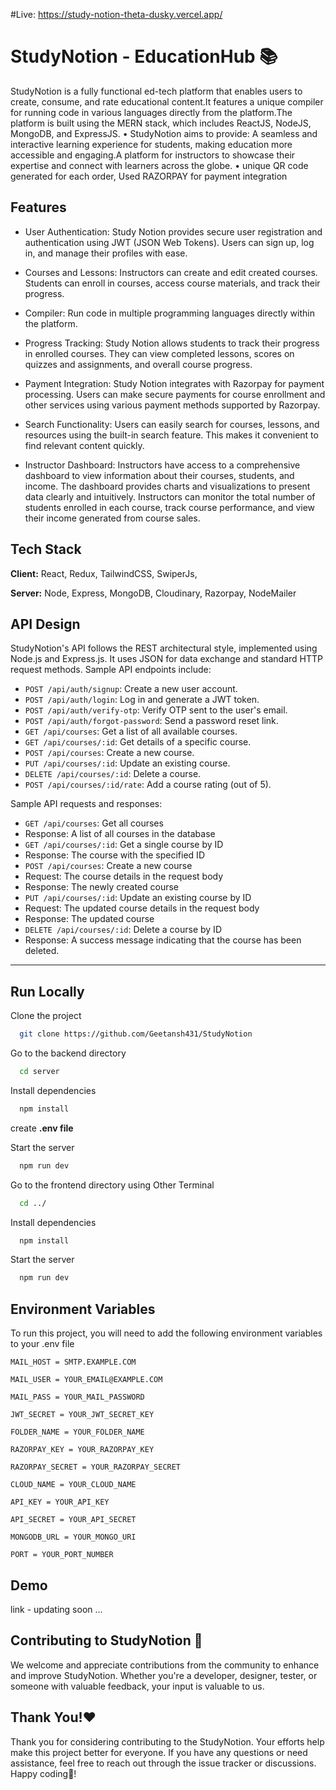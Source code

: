 #Live: https://study-notion-theta-dusky.vercel.app/

# StudyNotion - EducationHub 📚 


StudyNotion is a fully functional ed-tech platform that enables users to create, consume, and rate educational
content.It features a unique compiler for running code in various languages directly from the platform.The platform is built using the MERN stack, which includes ReactJS, NodeJS, MongoDB, and
ExpressJS.
• StudyNotion aims to provide: A seamless and interactive learning experience for students, making education
more accessible and engaging.A platform for instructors to showcase their expertise and connect with learners
across the globe.
• unique QR code generated for each order, Used RAZORPAY for payment integration




## Features

- User Authentication: Study Notion provides secure user registration and authentication using JWT (JSON Web Tokens). Users can sign up, log in, and manage their profiles with ease.

- Courses and Lessons: Instructors can create and edit created courses. Students can enroll in courses, access course materials, and track their progress.

- Compiler: Run code in multiple programming languages directly within the platform.

- Progress Tracking: Study Notion allows students to track their progress in enrolled courses. They can view completed lessons, scores on quizzes and assignments, and overall course progress.

- Payment Integration: Study Notion integrates with Razorpay for payment processing. Users can make secure payments for course enrollment and other services using various payment methods supported by Razorpay.

- Search Functionality: Users can easily search for courses, lessons, and resources using the built-in search feature. This makes it convenient to find relevant content quickly.

- Instructor Dashboard: Instructors have access to a comprehensive dashboard to view information about their courses, students, and income. The dashboard provides charts and visualizations to present data clearly and intuitively. Instructors can monitor the total number of students enrolled in each course, track course performance, and view their income generated from course sales.
## Tech Stack

**Client:** React, Redux, TailwindCSS, SwiperJs, 

**Server:** Node, Express, MongoDB, Cloudinary, Razorpay, NodeMailer


## API Design

StudyNotion's API follows the REST architectural style, implemented using Node.js and Express.js. It uses JSON for data exchange and standard HTTP request methods. Sample API endpoints include:

- `POST /api/auth/signup`: Create a new user account.
- `POST /api/auth/login`: Log in and generate a JWT token.
- `POST /api/auth/verify-otp`: Verify OTP sent to the user's email.
- `POST /api/auth/forgot-password`: Send a password reset link.
- `GET /api/courses`: Get a list of all available courses.
- `GET /api/courses/:id`: Get details of a specific course.
- `POST /api/courses`: Create a new course.
- `PUT /api/courses/:id`: Update an existing course.
- `DELETE /api/courses/:id`: Delete a course.
- `POST /api/courses/:id/rate`: Add a course rating (out of 5).

Sample API requests and responses:
- `GET /api/courses`: Get all courses
- Response: A list of all courses in the database
- `GET /api/courses/:id`: Get a single course by ID
- Response: The course with the specified ID
- `POST /api/courses`: Create a new course
- Request: The course details in the request body
- Response: The newly created course
- `PUT /api/courses/:id`: Update an existing course by ID
- Request: The updated course details in the request body
- Response: The updated course
- `DELETE /api/courses/:id`: Delete a course by ID
- Response: A success message indicating that the course has been deleted.

---
## Run Locally

Clone the project

```bash
  git clone https://github.com/Geetansh431/StudyNotion
```
Go to the backend directory

```bash
  cd server
```

Install dependencies

```bash
  npm install
```

create **.env file** 

Start the server

```bash
  npm run dev
```

Go to the frontend directory using Other Terminal

```bash
  cd ../
```

Install dependencies

```bash
  npm install
```

Start the server

```bash
  npm run dev
```



## Environment Variables

To run this project, you will need to add the following environment variables to your .env file

`MAIL_HOST = SMTP.EXAMPLE.COM`

`MAIL_USER = YOUR_EMAIL@EXAMPLE.COM`

`MAIL_PASS = YOUR_MAIL_PASSWORD`

`JWT_SECRET = YOUR_JWT_SECRET_KEY`

`FOLDER_NAME = YOUR_FOLDER_NAME`

`RAZORPAY_KEY = YOUR_RAZORPAY_KEY`

`RAZORPAY_SECRET = YOUR_RAZORPAY_SECRET`

`CLOUD_NAME = YOUR_CLOUD_NAME`

`API_KEY = YOUR_API_KEY`

`API_SECRET = YOUR_API_SECRET`

`MONGODB_URL = YOUR_MONGO_URI`

`PORT = YOUR_PORT_NUMBER`


## Demo

link - updating soon ...
## Contributing to StudyNotion 🤝

We welcome and appreciate contributions from the community to enhance and improve StudyNotion. Whether you're a developer, designer, tester, or someone with valuable feedback, your input is valuable to us.

## Thank You!❤️

Thank you for considering contributing to the StudyNotion. Your efforts help make this project better for everyone. If you have any questions or need assistance, feel free to reach out through the issue tracker or discussions. Happy coding🤩!
